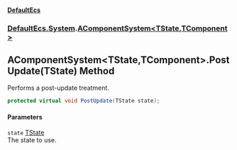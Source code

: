 #### [DefaultEcs](index.md 'index')
### [DefaultEcs.System](index.md#DefaultEcs_System 'DefaultEcs.System').[AComponentSystem&lt;TState,TComponent&gt;](AComponentSystem_TState_TComponent_.md 'DefaultEcs.System.AComponentSystem&lt;TState,TComponent&gt;')
## AComponentSystem&lt;TState,TComponent&gt;.PostUpdate(TState) Method
Performs a post-update treatment.  
```csharp
protected virtual void PostUpdate(TState state);
```
#### Parameters
<a name='DefaultEcs_System_AComponentSystem_TState_TComponent__PostUpdate(TState)_state'></a>
`state` [TState](AComponentSystem_TState_TComponent_.md#DefaultEcs_System_AComponentSystem_TState_TComponent__TState 'DefaultEcs.System.AComponentSystem&lt;TState,TComponent&gt;.TState')  
The state to use.
  
